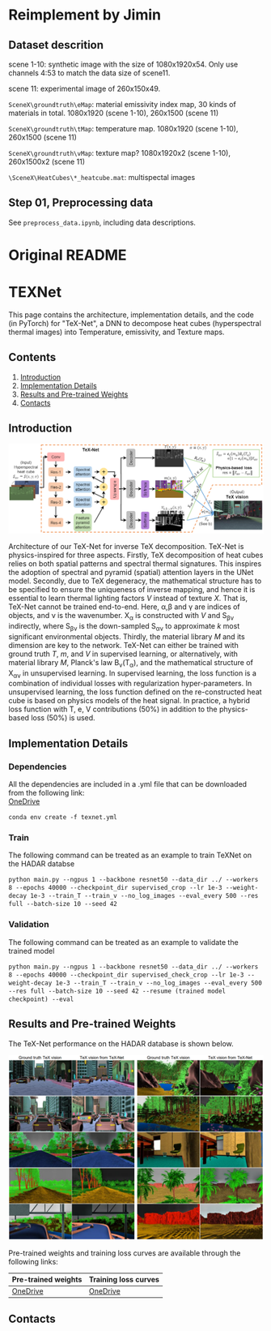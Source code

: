 # Reimplement by Jimin

## Dataset descrition

scene 1-10: synthetic image with the size of 1080x1920x54. Only use channels 4:53 to match the data size of scene11. 

scene 11: experimental image of 260x150x49.

`SceneX\groundtruth\eMap`: material emissivity index map, 30 kinds of materials in total. 1080x1920 (scene 1-10), 260x1500 (scene 11)

`SceneX\groundtruth\tMap`: temperature map. 1080x1920 (scene 1-10), 260x1500 (scene 11)

`SceneX\groundtruth\vMap`: texture map? 1080x1920x2 (scene 1-10), 260x1500x2 (scene 11)

`\SceneX\HeatCubes\*_heatcube.mat`: multispectal images


## Step 01, Preprocessing data

See `preprocess_data.ipynb`, including data descriptions.





# Original README
# TEXNet
This page contains the architecture, implementation details, and the code (in PyTorch) for "TeX-Net", a DNN to decompose heat cubes (hyperspectral thermal images) into Temperature, emissivity, and Texture maps.

## Contents

1. [Introduction](#introduction)
2. [Implementation Details](#Implementation-Details)
3. [Results and Pre-trained Weights](#Results-and-Pre-trained-Weights)
4. [Contacts](#contacts)

## Introduction

<p align="center">
  <img src="https://github.com/FanglinBao/HADAR/blob/main/TeXNet/TeXNet.png" />
</p>

Architecture of our TeX-Net for inverse TeX decomposition. TeX-Net is physics-inspired for three aspects. Firstly, TeX decomposition of heat cubes relies on both spatial patterns and spectral thermal signatures. This inspires the adoption of spectral and pyramid (spatial) attention layers in the UNet model. Secondly, due to TeX degeneracy, the mathematical structure has to be specified to ensure the uniqueness of inverse mapping, and hence it is essential to learn thermal lighting factors $V$ instead of texture <em>X</em>. That is, TeX-Net cannot be trained end-to-end. Here, α,β and γ are indices of objects, and ν is the wavenumber. X<sub>α</sub> is constructed with <em>V</em> and S<sub>βν</sub> indirectly, where S<sub>βν</sub> is the down-sampled S<sub>αν</sub> to approximate <em>k</em> most significant environmental objects. Thirdly, the material library <em>M</em> and its dimension are key to the network. TeX-Net can either be trained with ground truth <em>T</em>, <em>m</em>, and <em>V</em> in supervised learning, or alternatively, with material library <em>M</em>, Planck's law B<sub>ν</sub>(T<sub>α</sub>), and the mathematical structure of X<sub>αν</sub> in unsupervised learning. In supervised learning, the loss function is a combination of individual losses with regularization hyper-parameters. In unsupervised learning, the loss function defined on the re-constructed heat cube is based on physics models of the heat signal. In practice, a hybrid loss function with T, e, V contributions (50%) in addition to the physics-based loss (50%) is used.

## Implementation Details

### Dependencies
All the dependencies are included in a .yml file that can be downloaded from the following link:<br />
[OneDrive](https://purdue0-my.sharepoint.com/:u:/g/personal/baof_purdue_edu/ESd60MOO0j9HnlClvf7IZFgBXnhN1iHLxl0IPoYKa6zHCQ?e=s5IORC)

```
conda env create -f texnet.yml
```

### Train
The following command can be treated as an example to train TeXNet on the HADAR databse

```
python main.py --ngpus 1 --backbone resnet50 --data_dir ../ --workers 8 --epochs 40000 --checkpoint_dir supervised_crop --lr 1e-3 --weight-decay 1e-3 --train_T --train_v --no_log_images --eval_every 500 --res full --batch-size 10 --seed 42
```

### Validation
The following command can be treated as an example to validate the trained model

```
python main.py --ngpus 1 --backbone resnet50 --data_dir ../ --workers 8 --epochs 40000 --checkpoint_dir supervised_check_crop --lr 1e-3 --weight-decay 1e-3 --train_T --train_v --no_log_images --eval_every 500 --res full --batch-size 10 --seed 42 --resume (trained model checkpoint) --eval
```

## Results and Pre-trained Weights

The TeX-Net performance on the HADAR database is shown below.

<p align="center">
  <img src="https://github.com/FanglinBao/HADAR/blob/main/TeXNet/Fig3.png" />
</p>

Pre-trained weights and training loss curves are available through the following links:<br />

| Pre-trained weights |  Training loss curves |
|---|---|
|[OneDrive](https://purdue0-my.sharepoint.com/:f:/g/personal/baof_purdue_edu/ElbrW3lNLrBGqBkSnxwYyCsBn8drwRriwocKk1L5EssioA?e=tykNhr)|[OneDrive](https://purdue0-my.sharepoint.com/:f:/g/personal/baof_purdue_edu/ElbrW3lNLrBGqBkSnxwYyCsBn8drwRriwocKk1L5EssioA?e=tykNhr)|

## Contacts
